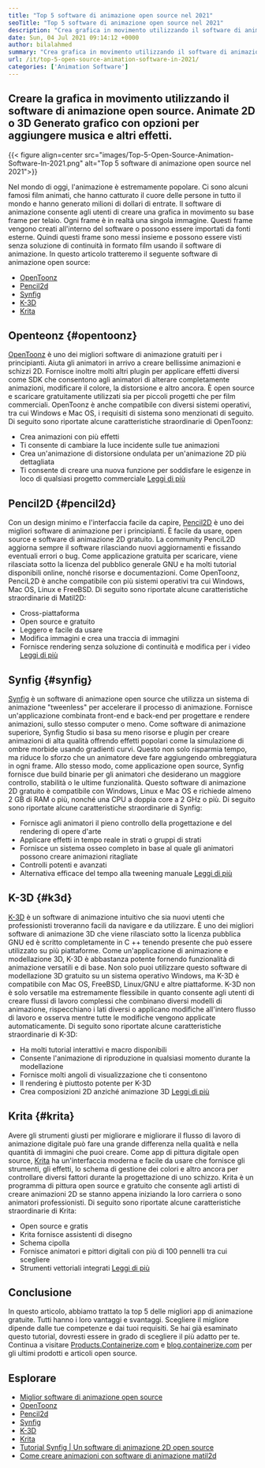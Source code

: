```yaml
---
title: "Top 5 software di animazione open source nel 2021" 
seoTitle: "Top 5 software di animazione open source nel 2021" 
description: "Crea grafica in movimento utilizzando il software di animazione open source. Animate 2D o 3D Generato grafico con opzioni per aggiungere musica e altri effetti." 
date: Sun, 04 Jul 2021 09:14:12 +0000
author: bilalahmed
summary: "Crea grafica in movimento utilizzando il software di animazione open source. Animate 2D o 3D Generato grafico con opzioni per aggiungere musica e altri effetti." 
url: /it/top-5-open-source-animation-software-in-2021/
categories: ['Animation Software']
---
```


## Creare la grafica in movimento utilizzando il software di animazione open source. Animate 2D o 3D Generato grafico con opzioni per aggiungere musica e altri effetti.

{{< figure align=center src="images/Top-5-Open-Source-Animation-Software-In-2021.png" alt="Top 5 software di animazione open source nel 2021">}}

Nel mondo di oggi, l'animazione è estremamente popolare. Ci sono alcuni famosi film animati, che hanno catturato il cuore delle persone in tutto il mondo e hanno generato milioni di dollari di entrate. Il software di animazione consente agli utenti di creare una grafica in movimento su base frame per telaio. Ogni frame è in realtà una singola immagine. Questi frame vengono creati all'interno del software o possono essere importati da fonti esterne. Quindi questi frame sono messi insieme e possono essere visti senza soluzione di continuità in formato film usando il software di animazione. In questo articolo tratteremo il seguente software di animazione open source:
  * [OpenToonz][1]
  * [Pencil2d][2]
  * [Synfig][3]
  * [K-3D][4]
  * [Krita][5]

## Openteonz {#opentoonz}

[OpenToonz][6] è uno dei migliori software di animazione gratuiti per i principianti. Aiuta gli animatori in arrivo a creare bellissime animazioni e schizzi 2D. Fornisce inoltre molti altri plugin per applicare effetti diversi come SDK che consentono agli animatori di alterare completamente animazioni, modificare il colore, la distorsione e altro ancora. È open source e scaricare gratuitamente utilizzati sia per piccoli progetti che per film commerciali. OpenToonz è anche compatibile con diversi sistemi operativi, tra cui Windows e Mac OS, i requisiti di sistema sono menzionati di seguito. Di seguito sono riportate alcune caratteristiche straordinarie di OpenToonz:
  * Crea animazioni con più effetti
  * Ti consente di cambiare la luce incidente sulle tue animazioni
  * Crea un'animazione di distorsione ondulata per un'animazione 2D più dettagliata
  * Ti consente di creare una nuova funzione per soddisfare le esigenze in loco di qualsiasi progetto commerciale
[Leggi di più][7]

## Pencil2D {#pencil2d}

Con un design minimo e l'interfaccia facile da capire, [Pencil2D][8] è uno dei migliori software di animazione per i principianti. È facile da usare, open source e software di animazione 2D gratuito. La community PenciL2D aggiorna sempre il software rilasciando nuovi aggiornamenti e fissando eventuali errori o bug. Come applicazione gratuita per scaricare, viene rilasciata sotto la licenza del pubblico generale GNU e ha molti tutorial disponibili online, nonché risorse e documentazioni. Come OpenToonz, PenciL2D è anche compatibile con più sistemi operativi tra cui Windows, Mac OS, Linux e FreeBSD. Di seguito sono riportate alcune caratteristiche straordinarie di Matil2D:
  * Cross-piattaforma
  * Open source e gratuito
  * Leggero e facile da usare
  * Modifica immagini e crea una traccia di immagini
  * Fornisce rendering senza soluzione di continuità e modifica per i video
[Leggi di più][9]

## Synfig {#synfig}

[Synfig][10] è un software di animazione open source che utilizza un sistema di animazione "tweenless" per accelerare il processo di animazione. Fornisce un'applicazione combinata front-end e back-end per progettare e rendere animazioni, sullo stesso computer o meno. Come software di animazione superiore, Synfig Studio si basa su meno risorse e plugin per creare animazioni di alta qualità offrendo effetti popolari come la simulazione di ombre morbide usando gradienti curvi. Questo non solo risparmia tempo, ma riduce lo sforzo che un animatore deve fare aggiungendo ombreggiatura in ogni frame. Allo stesso modo, come applicazione open source, Synfig fornisce due build binarie per gli animatori che desiderano un maggiore controllo, stabilità o le ultime funzionalità. Questo software di animazione 2D gratuito è compatibile con Windows, Linux e Mac OS e richiede almeno 2 GB di RAM o più, nonché una CPU a doppia core a 2 GHz o più. Di seguito sono riportate alcune caratteristiche straordinarie di Synfig:
  * Fornisce agli animatori il pieno controllo della progettazione e del rendering di opere d'arte
  * Applicare effetti in tempo reale in strati o gruppi di strati
  * Fornisce un sistema osseo completo in base al quale gli animatori possono creare animazioni ritagliate
  * Controlli potenti e avanzati
  * Alternativa efficace del tempo alla tweening manuale
[Leggi di più][11]

## K-3D {#k3d}

[K-3D][12] è un software di animazione intuitivo che sia nuovi utenti che professionisti troveranno facili da navigare e da utilizzare. È uno dei migliori software di animazione 3D che viene rilasciato sotto la licenza pubblica GNU ed è scritto completamente in C ++ tenendo presente che può essere utilizzato su più piattaforme. Come un'applicazione di animazione e modellazione 3D, K-3D è abbastanza potente fornendo funzionalità di animazione versatili e di base. Non solo puoi utilizzare questo software di modellazione 3D gratuito su un sistema operativo Windows, ma K-3D è compatibile con Mac OS, FreeBSD, Linux/GNU e altre piattaforme. K-3D non è solo versatile ma estremamente flessibile in quanto consente agli utenti di creare flussi di lavoro complessi che combinano diversi modelli di animazione, rispecchiano i lati diversi o applicano modifiche all'intero flusso di lavoro e osserva mentre tutte le modifiche vengono applicate automaticamente. Di seguito sono riportate alcune caratteristiche straordinarie di K-3D:
  * Ha molti tutorial interattivi e macro disponibili
  * Consente l'animazione di riproduzione in qualsiasi momento durante la modellazione
  * Fornisce molti angoli di visualizzazione che ti consentono
  * Il rendering è piuttosto potente per K-3D
  * Crea composizioni 2D anziché animazione 3D
[Leggi di più][13]

## Krita {#krita}

Avere gli strumenti giusti per migliorare e migliorare il flusso di lavoro di animazione digitale può fare una grande differenza nella qualità e nella quantità di immagini che puoi creare. Come app di pittura digitale open source, [Krita][14] ha un'interfaccia moderna e facile da usare che fornisce gli strumenti, gli effetti, lo schema di gestione dei colori e altro ancora per controllare diversi fattori durante la progettazione di uno schizzo. Krita è un programma di pittura open source e gratuito che consente agli artisti di creare animazioni 2D se stanno appena iniziando la loro carriera o sono animatori professionisti. Di seguito sono riportate alcune caratteristiche straordinarie di Krita:
  * Open source e gratis
  * Krita fornisce assistenti di disegno
  * Schema cipolla
  * Fornisce animatori e pittori digitali con più di 100 pennelli tra cui scegliere
  * Strumenti vettoriali integrati
[Leggi di più][15]

## Conclusione
In questo articolo, abbiamo trattato la top 5 delle migliori app di animazione gratuite. Tutti hanno i loro vantaggi e svantaggi. Scegliere il migliore dipende dalle tue competenze e dai tuoi requisiti. Se hai già esaminato questo tutorial, dovresti essere in grado di scegliere il più adatto per te. Continua a visitare [Products.Containerize.com][16] e [blog.containerize.com][17] per gli ultimi prodotti e articoli open source.

## Esplorare
  * [Miglior software di animazione open source][18]
  * [OpenToonz][7]
  * [Pencil2d][9]
  * [Synfig][11]
  * [K-3D][13]
  * [Krita][15]
  * [Tutorial Synfig | Un software di animazione 2D open source][19]
  * [Come creare animazioni con software di animazione matil2d][20]



[1]: #opentoonz
[2]: #pencil2d
[3]: #synfig
[4]: #k3d
[5]: #krita
[6]: https://opentoonz.github.io/e/
[7]: https://products.containerize.com/animation-software/opentoonz/
[8]: https://www.pencil2d.org/
[9]: https://products.containerize.com/animation-software/pencil2d/
[10]: https://www.synfig.org/
[11]: https://products.containerize.com/animation-software/synfig/
[12]: http://www.k-3d.org/
[13]: https://products.containerize.com/animation-software/k3d/
[14]: https://krita.org/en/
[15]: https://products.containerize.com/animation-software/krita/
[16]: https://products.containerize.com/
[17]: https://blog.containerize.com/
[18]: https://products.containerize.com/animation-software/
[19]: https://blog.containerize.com/animation-software/synfig-tutorial-an-open-source-2d-animation-software/
[20]: https://blog.containerize.com/animation-software/how-to-create-animations-with-pencil2d-animation-software/

